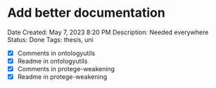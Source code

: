 # Add better documentation

Date Created: May 7, 2023 8:20 PM
Description: Needed everywhere
Status: Done
Tags: thesis, uni

- [x]  Comments in ontologyutils
- [x]  Readme in ontologyutils
- [x]  Comments in protege-weakening
- [x]  Readme in protege-weakening
